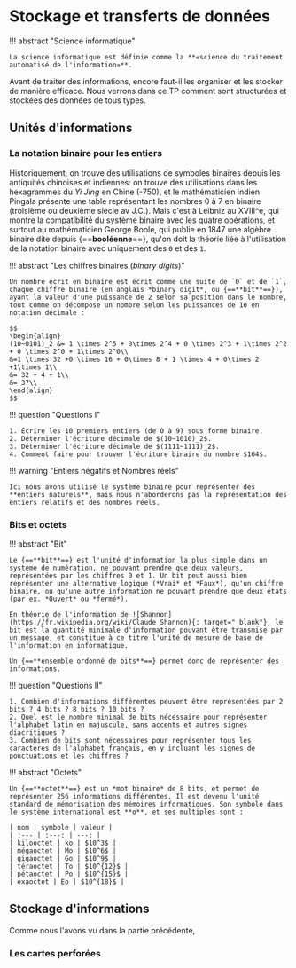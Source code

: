 # Stockage et transferts de données

!!! abstract "Science informatique"

    La science informatique est définie comme la **«science du traitement automatisé de l'information»**.

Avant de traiter des informations, encore faut-il les organiser et les stocker de manière efficace. Nous verrons dans ce TP comment sont structurées et stockées des données de tous types.

## Unités d'informations

### La notation binaire pour les entiers

Historiquement, on trouve des utilisations de symboles binaires depuis les antiquités chinoises et indiennes: on trouve des utilisations dans les hexagrammes du *Yi Jing* en Chine (-750), et le mathématicien indien Pingala présente une table représentant les nombres 0 à 7 en binaire (troisième ou deuxième siècle av J.C.). Mais c'est à Leibniz au XVIII^e, qui montre la compatibilité du système binaire avec les quatre opérations, et surtout au mathématicien George Boole, qui publie en 1847 une algèbre binaire dite depuis {==**booléenne**==}, qu'on doit la théorie liée à l'utilisation de la notation binaire avec uniquement des `0` et des `1`.

!!! abstract "Les chiffres binaires (*binary digits*)"

    Un nombre écrit en binaire est écrit comme une suite de `0` et de `1`, chaque chiffre binaire (en anglais *binary digit*, ou {==**bit**==}), ayant la valeur d'une puissance de 2 selon sa position dans le nombre, tout comme on décompose un nombre selon les puissances de 10 en notation décimale :

    $$
    \begin{align}
    (10~0101)_2 &= 1 \times 2^5 + 0\times 2^4 + 0 \times 2^3 + 1\times 2^2 + 0 \times 2^0 + 1\times 2^0\\
    &=1 \times 32 +0 \times 16 + 0\times 8 + 1 \times 4 + 0\times 2 +1\times 1\\
    &= 32 + 4 + 1\\
    &= 37\\
    \end{align}
    $$

!!! question "Questions I"

    1. Écrire les 10 premiers entiers (de 0 à 9) sous forme binaire.
    2. Déterminer l'écriture décimale de $(10~1010)_2$.
    3. Déterminer l'écriture décimale de $(1111~1111)_2$.
    4. Comment faire pour trouver l'écriture binaire du nombre $164$.

!!! warning "Entiers négatifs et Nombres réels"

    Ici nous avons utilisé le système binaire pour représenter des **entiers naturels**, mais nous n'aborderons pas la représentation des entiers relatifs et des nombres réels.


### Bits et octets

!!! abstract "Bit"

    Le {==**bit**==} est l'unité d'information la plus simple dans un système de numération, ne pouvant prendre que deux valeurs, représentées par les chiffres 0 et 1. Un bit peut aussi bien représenter une alternative logique (*Vrai* et *Faux*), qu'un chiffre binaire, ou qu'une autre information ne pouvant prendre que deux états (par ex. *Ouvert* ou *fermé*).
    
    En théorie de l'information de ![Shannon](https://fr.wikipedia.org/wiki/Claude_Shannon){: target="_blank"}, le bit est la quantité minimale d'information pouvant être transmise par un message, et constitue à ce titre l'unité de mesure de base de l'information en informatique.

    Un {==**ensemble ordonné de bits**==} permet donc de représenter des informations.

!!! question "Questions II"

    1. Combien d'informations différentes peuvent être représentées par 2 bits ? 4 bits ? 8 bits ? 10 bits ?
    2. Quel est le nombre minimal de bits nécessaire pour représenter l'alphabet latin en majuscule, sans accents et autres signes diacritiques ?
    3. Combien de bits sont nécessaires pour représenter tous les caractères de l'alphabet français, en y incluant les signes de ponctuations et les chiffres ?


!!! abstract "Octets"

    Un {==**octet**==} est un *mot binaire* de 8 bits, et permet de représenter 256 informations différentes. Il est devenu l'unité standard de mémorisation des mémoires informatiques. Son symbole dans le système international est **o**, et ses multiples sont :

    | nom | symbole | valeur | 
    | :--- | :---: | ---: |
    | kilooctet | ko | $10^3$ |
    | mégaoctet | Mo | $10^6$ |
    | gigaoctet | Go | $10^9$ |
    | téraoctet | To | $10^{12}$ |
    | pétaoctet | Po | $10^{15}$ |
    | exaoctet | Eo | $10^{18}$ |



## Stockage d'informations

Comme nous l'avons vu dans la partie précédente, 

### Les cartes perforées

### 